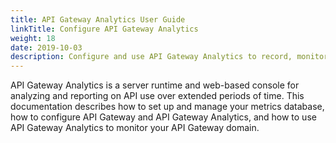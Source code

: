 ```yaml
---
title: API Gateway Analytics User Guide
linkTitle: Configure API Gateway Analytics
weight: 18
date: 2019-10-03
description: Configure and use API Gateway Analytics to record, monitor, and report on the history of message traffic between API Gateway instances and various services, remote hosts, and clients running in an API Gateway domain.
---
```


API Gateway Analytics is a server runtime and web-based console for analyzing and reporting on API use over extended periods of time. This documentation describes how to set up and manage your metrics database, how to configure API Gateway and API Gateway Analytics, and how to use API Gateway Analytics to monitor your API Gateway domain.
